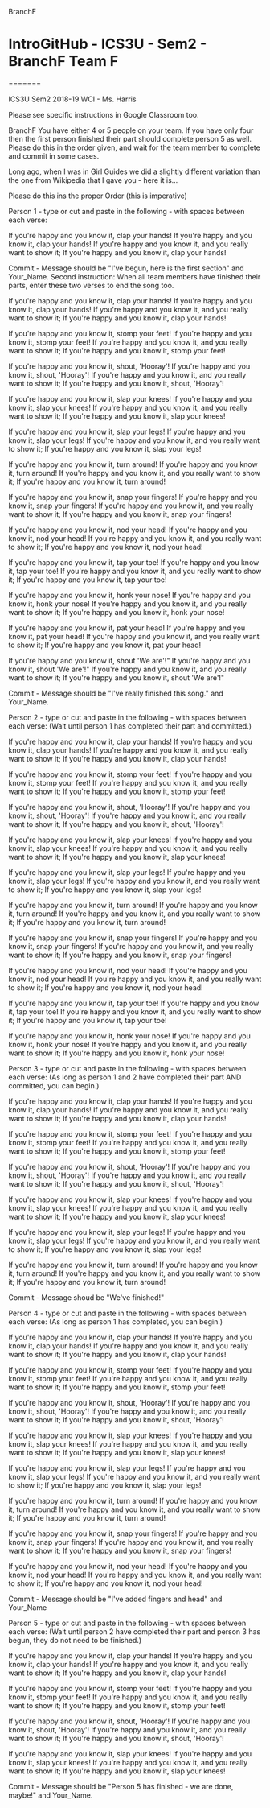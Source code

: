  BranchF
# IntroGitHub - ICS3U - Sem2 - BranchF Team F
=======

ICS3U Sem2 2018-19 WCI - Ms. Harris

Please see specific instructions in Google Classroom too.

BranchF
You have either 4 or 5 people on your team. If you have only four then the first person finished their part should complete person 5 as well. Please do this in the order given, and wait for the team member to complete and commit in some cases.

Long ago, when I was in Girl Guides we did a slightly different variation than the one from Wikipedia that I gave you - here it is...

Please do this ins the proper Order (this is imperative)

Person 1 - type or cut and paste in the following - with spaces between each verse:

If you're happy and you know it, clap your hands! If you're happy and you know it, clap your hands! If you're happy and you know it, and you really want to show it; If you're happy and you know it, clap your hands!

Commit - Message should be "I've begun, here is the first section" and Your_Name. Second instruction: When all team members have finished their parts, enter these two verses to end the song too.

If you're happy and you know it, clap your hands! If you're happy and you know it, clap your hands! If you're happy and you know it, and you really want to show it; If you're happy and you know it, clap your hands!

If you're happy and you know it, stomp your feet! If you're happy and you know it, stomp your feet! If you're happy and you know it, and you really want to show it; If you're happy and you know it, stomp your feet!

If you're happy and you know it, shout, 'Hooray'! If you're happy and you know it, shout, 'Hooray'! If you're happy and you know it, and you really want to show it; If you're happy and you know it, shout, 'Hooray'!

If you're happy and you know it, slap your knees! If you're happy and you know it, slap your knees! If you're happy and you know it, and you really want to show it; If you're happy and you know it, slap your knees!

If you're happy and you know it, slap your legs! If you're happy and you know it, slap your legs! If you're happy and you know it, and you really want to show it; If you're happy and you know it, slap your legs!

If you're happy and you know it, turn around! If you're happy and you know it, turn around! If you're happy and you know it, and you really want to show it; If you're happy and you know it, turn around!

If you're happy and you know it, snap your fingers! If you're happy and you know it, snap your fingers! If you're happy and you know it, and you really want to show it; If you're happy and you know it, snap your fingers!

If you're happy and you know it, nod your head! If you're happy and you know it, nod your head! If you're happy and you know it, and you really want to show it; If you're happy and you know it, nod your head!

If you're happy and you know it, tap your toe! If you're happy and you know it, tap your toe! If you're happy and you know it, and you really want to show it; If you're happy and you know it, tap your toe!

If you're happy and you know it, honk your nose! If you're happy and you know it, honk your nose! If you're happy and you know it, and you really want to show it; If you're happy and you know it, honk your nose!

If you're happy and you know it, pat your head! If you're happy and you know it, pat your head! If you're happy and you know it, and you really want to show it; If you're happy and you know it, pat your head!

If you're happy and you know it, shout 'We are'!" If you're happy and you know it, shout 'We are'!" If you're happy and you know it, and you really want to show it; If you're happy and you know it, shout 'We are'!"

Commit - Message should be "I've really finished this song." and Your_Name.

Person 2 - type or cut and paste in the following - with spaces between each verse: (Wait until person 1 has completed their part and committed.)

If you're happy and you know it, clap your hands! If you're happy and you know it, clap your hands! If you're happy and you know it, and you really want to show it; If you're happy and you know it, clap your hands!

If you're happy and you know it, stomp your feet! If you're happy and you know it, stomp your feet! If you're happy and you know it, and you really want to show it; If you're happy and you know it, stomp your feet!

If you're happy and you know it, shout, 'Hooray'! If you're happy and you know it, shout, 'Hooray'! If you're happy and you know it, and you really want to show it; If you're happy and you know it, shout, 'Hooray'!

If you're happy and you know it, slap your knees! If you're happy and you know it, slap your knees! If you're happy and you know it, and you really want to show it; If you're happy and you know it, slap your knees!

If you're happy and you know it, slap your legs! If you're happy and you know it, slap your legs! If you're happy and you know it, and you really want to show it; If you're happy and you know it, slap your legs!

If you're happy and you know it, turn around! If you're happy and you know it, turn around! If you're happy and you know it, and you really want to show it; If you're happy and you know it, turn around!

If you're happy and you know it, snap your fingers! If you're happy and you know it, snap your fingers! If you're happy and you know it, and you really want to show it; If you're happy and you know it, snap your fingers!

If you're happy and you know it, nod your head! If you're happy and you know it, nod your head! If you're happy and you know it, and you really want to show it; If you're happy and you know it, nod your head!

If you're happy and you know it, tap your toe! If you're happy and you know it, tap your toe! If you're happy and you know it, and you really want to show it; If you're happy and you know it, tap your toe!

If you're happy and you know it, honk your nose! If you're happy and you know it, honk your nose! If you're happy and you know it, and you really want to show it; If you're happy and you know it, honk your nose!

Person 3 - type or cut and paste in the following - with spaces between each verse: (As long as person 1 and 2 have completed their part AND committed, you can begin.)

If you're happy and you know it, clap your hands! If you're happy and you know it, clap your hands! If you're happy and you know it, and you really want to show it; If you're happy and you know it, clap your hands!

If you're happy and you know it, stomp your feet! If you're happy and you know it, stomp your feet! If you're happy and you know it, and you really want to show it; If you're happy and you know it, stomp your feet!

If you're happy and you know it, shout, 'Hooray'! If you're happy and you know it, shout, 'Hooray'! If you're happy and you know it, and you really want to show it; If you're happy and you know it, shout, 'Hooray'!

If you're happy and you know it, slap your knees! If you're happy and you know it, slap your knees! If you're happy and you know it, and you really want to show it; If you're happy and you know it, slap your knees!

If you're happy and you know it, slap your legs! If you're happy and you know it, slap your legs! If you're happy and you know it, and you really want to show it; If you're happy and you know it, slap your legs!

If you're happy and you know it, turn around! If you're happy and you know it, turn around! If you're happy and you know it, and you really want to show it; If you're happy and you know it, turn around!

Commit - Message shoud be "We've finished!"

Person 4 - type or cut and paste in the following - with spaces between each verse: (As long as person 1 has completed, you can begin.)

If you're happy and you know it, clap your hands! If you're happy and you know it, clap your hands! If you're happy and you know it, and you really want to show it; If you're happy and you know it, clap your hands!

If you're happy and you know it, stomp your feet! If you're happy and you know it, stomp your feet! If you're happy and you know it, and you really want to show it; If you're happy and you know it, stomp your feet!

If you're happy and you know it, shout, 'Hooray'! If you're happy and you know it, shout, 'Hooray'! If you're happy and you know it, and you really want to show it; If you're happy and you know it, shout, 'Hooray'!

If you're happy and you know it, slap your knees! If you're happy and you know it, slap your knees! If you're happy and you know it, and you really want to show it; If you're happy and you know it, slap your knees!

If you're happy and you know it, slap your legs! If you're happy and you know it, slap your legs! If you're happy and you know it, and you really want to show it; If you're happy and you know it, slap your legs!

If you're happy and you know it, turn around! If you're happy and you know it, turn around! If you're happy and you know it, and you really want to show it; If you're happy and you know it, turn around!

If you're happy and you know it, snap your fingers! If you're happy and you know it, snap your fingers! If you're happy and you know it, and you really want to show it; If you're happy and you know it, snap your fingers!

If you're happy and you know it, nod your head! If you're happy and you know it, nod your head! If you're happy and you know it, and you really want to show it; If you're happy and you know it, nod your head!

Commit - Message should be "I've added fingers and head" and Your_Name

Person 5 - type or cut and paste in the following - with spaces between each verse: (Wait until person 2 have completed their part and person 3 has begun, they do not need to be finished.)

If you're happy and you know it, clap your hands! If you're happy and you know it, clap your hands! If you're happy and you know it, and you really want to show it; If you're happy and you know it, clap your hands!

If you're happy and you know it, stomp your feet! If you're happy and you know it, stomp your feet! If you're happy and you know it, and you really want to show it; If you're happy and you know it, stomp your feet!

If you're happy and you know it, shout, 'Hooray'! If you're happy and you know it, shout, 'Hooray'! If you're happy and you know it, and you really want to show it; If you're happy and you know it, shout, 'Hooray'!

If you're happy and you know it, slap your knees! If you're happy and you know it, slap your knees! If you're happy and you know it, and you really want to show it; If you're happy and you know it, slap your knees!

Commit - Message should be "Person 5 has finished - we are done, maybe!" and Your_Name.

